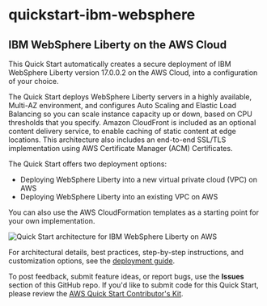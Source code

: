 # quickstart-ibm-websphere
## IBM WebSphere Liberty on the AWS Cloud

This Quick Start automatically creates a secure deployment of IBM WebSphere Liberty version 17.0.0.2 on the AWS Cloud, into a configuration of your choice.

The Quick Start deploys WebSphere Liberty servers in a highly available, Multi-AZ environment, and configures Auto Scaling and Elastic Load Balancing 
so you can scale instance capacity up or down, based on CPU thresholds that you specify. 
Amazon CloudFront is included as an optional content delivery service, to enable caching of static content at edge locations. 
This architecture also includes an end-to-end SSL/TLS implementation using AWS Certificate Manager (ACM) Certificates.

The Quick Start offers two deployment options:

- Deploying WebSphere Liberty into a new virtual private cloud (VPC) on AWS
- Deploying WebSphere Liberty into an existing VPC on AWS

You can also use the AWS CloudFormation templates as a starting point for your own implementation.

![Quick Start architecture for IBM WebSphere Liberty on AWS](https://d0.awsstatic.com/partner-network/QuickStart/datasheets/ibm-websphere-liberty-on-aws-architecture.png)

For architectural details, best practices, step-by-step instructions, and customization options, see the 
[deployment guide](https://s3.amazonaws.com/quickstart-reference/ibm/websphere/liberty/latest/doc/ibm-websphere-liberty-on-the-aws-cloud.pdf).

To post feedback, submit feature ideas, or report bugs, use the **Issues** section of this GitHub repo.
If you'd like to submit code for this Quick Start, please review the [AWS Quick Start Contributor's Kit](https://aws-quickstart.github.io/). 

